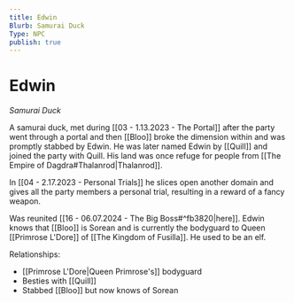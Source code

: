 ```yaml
---
title: Edwin
Blurb: Samurai Duck
Type: NPC
publish: true
---
```

# Edwin
*Samurai Duck*

A samurai duck, met during [[03 - 1.13.2023 - The Portal]] after the party went through a portal and then [[Bloo]] broke the dimension within and was promptly stabbed by Edwin. He was later named Edwin by [[Quill]] and joined the party with Quill. His land was once refuge for people from [[The Empire of Dagdra#Thalanrod|Thalanrod]].

In [[04 - 2.17.2023 - Personal Trials]] he slices open another domain and gives all the party members a personal trial, resulting in a reward of a fancy weapon. 

Was reunited [[16 - 06.07.2024 - The Big Boss#^fb3820|here]]. Edwin knows that [[Bloo]] is Sorean and is currently the bodyguard to Queen [[Primrose L'Dore]] of [[The Kingdom of Fusilla]]. He used to be an elf. 

Relationships: 
- [[Primrose L'Dore|Queen Primrose's]] bodyguard
- Besties with [[Quill]]
- Stabbed [[Bloo]] but now knows of Sorean